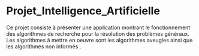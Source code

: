 # Projet_Intelligence_Artificielle
Ce projet consiste à présenter une application montrant le fonctionnement des algorithmes de recherche pour la résolution des problèmes généraux. Les algorithmes à mettre en oeuvre sont les algorithmes aveugles ainsi que les algorithmes non informés .
